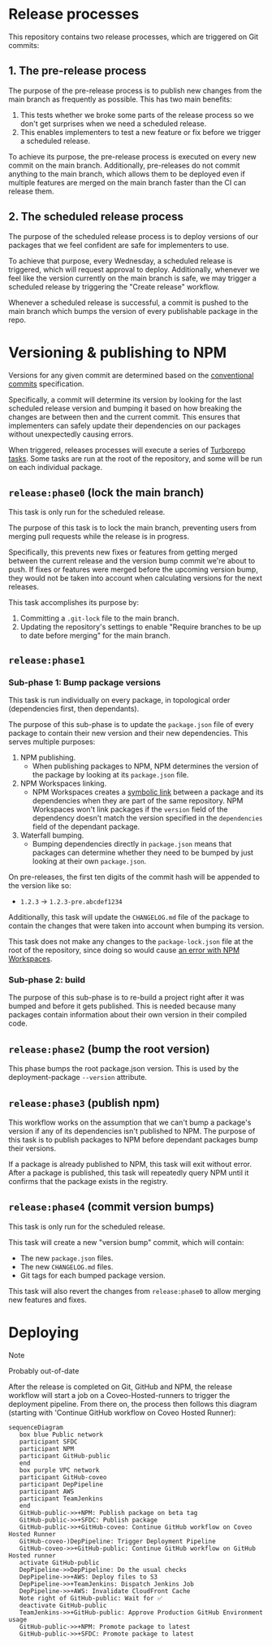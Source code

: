 # Release processes

This repository contains two release processes, which are triggered on Git commits:

## 1. The pre-release process

The purpose of the pre-release process is to publish new changes from the main branch as frequently as possible. This has two main benefits:

1. This tests whether we broke some parts of the release process so we don't get surprises when we need a scheduled release.
2. This enables implementers to test a new feature or fix before we trigger a scheduled release.

To achieve its purpose, the pre-release process is executed on every new commit on the main branch. Additionally, pre-releases do not commit anything to the main branch, which allows them to be deployed even if multiple features are merged on the main branch faster than the CI can release them.

## 2. The scheduled release process

The purpose of the scheduled release process is to deploy versions of our packages that we feel confident are safe for implementers to use.

To achieve that purpose, every Wednesday, a scheduled release is triggered, which will request approval to deploy. Additionally, whenever we feel like the version currently on the main branch is safe, we may trigger a scheduled release by triggering the "Create release" workflow.

Whenever a scheduled release is successful, a commit is pushed to the main branch which bumps the version of every publishable package in the repo.

# Versioning & publishing to NPM

Versions for any given commit are determined based on the [conventional commits](https://www.conventionalcommits.org/en/v1.0.0/) specification.

Specifically, a commit will determine its version by looking for the last scheduled release version and bumping it based on how breaking the changes are between then and the current commit. This ensures that implementers can safely update their dependencies on our packages without unexpectedly causing errors.

When triggered, releases processes will execute a series of [Turborepo tasks](https://turbo.build/repo/docs/core-concepts/monorepos/running-tasks). Some tasks are run at the root of the repository, and some will be run on each individual package.

## `release:phase0` (lock the main branch)

This task is only run for the scheduled release.

The purpose of this task is to lock the main branch, preventing users from merging pull requests while the release is in progress.

Specifically, this prevents new fixes or features from getting merged between the current release and the version bump commit we're about to push. If fixes or features were merged before the upcoming version bump, they would not be taken into account when calculating versions for the next releases.

This task accomplishes its purpose by:

1. Committing a `.git-lock` file to the main branch.
2. Updating the repository's settings to enable "Require branches to be up to date before merging" for the main branch.

## `release:phase1`

### Sub-phase 1: Bump package versions

This task is run individually on every package, in topological order (dependencies first, then dependants).

The purpose of this sub-phase is to update the `package.json` file of every package to contain their new version and their new dependencies. This serves multiple purposes:

1. NPM publishing.
   - When publishing packages to NPM, NPM determines the version of the package by looking at its `package.json` file.
2. NPM Workspaces linking.
   - NPM Workspaces creates a [symbolic link](https://en.wikipedia.org/wiki/Symbolic_link) between a package and its dependencies when they are part of the same repository. NPM Workspaces won't link packages if the `version` field of the dependency doesn't match the version specified in the `dependencies` field of the dependant package.
3. Waterfall bumping.
   - Bumping dependencies directly in `package.json` means that packages can determine whether they need to be bumped by just looking at their own `package.json`.

On pre-releases, the first ten digits of the commit hash will be appended to the version like so:

- `1.2.3` -> `1.2.3-pre.abcdef1234`

Additionally, this task will update the `CHANGELOG.md` file of the package to contain the changes that were taken into account when bumping its version.

This task does not make any changes to the `package-lock.json` file at the root of the repository, since doing so would cause [an error with NPM Workspaces](https://github.com/npm/cli/issues/5506).

### Sub-phase 2: build

The purpose of this sub-phase is to re-build a project right after it was bumped and before it gets published. This is needed because many packages contain information about their own version in their compiled code.

## `release:phase2` (bump the root version)

This phase bumps the root package.json version. This is used by the deployment-package `--version` attribute.

## `release:phase3` (publish npm)

This workflow works on the assumption that we can't bump a package's version if any of its dependencies isn't published to NPM. The purpose of this task is to publish packages to NPM before dependant packages bump their versions.

If a package is already published to NPM, this task will exit without error. After a package is published, this task will repeatedly query NPM until it confirms that the package exists in the registry.

## `release:phase4` (commit version bumps)

This task is only run for the scheduled release.

This task will create a new "version bump" commit, which will contain:

- The new `package.json` files.
- The new `CHANGELOG.md` files.
- Git tags for each bumped package version.

This task will also revert the changes from `release:phase0` to allow merging new features and fixes.

# Deploying

> [!NOTE]
> Probably out-of-date

After the release is completed on Git, GitHub and NPM, the release workflow will start a job on a Coveo-Hosted-runners to trigger the deployment pipeline.
From there on, the process then follows this diagram (starting with 'Continue GitHub workflow on Coveo Hosted Runner):

```mermaid
sequenceDiagram
   box blue Public network
   participant SFDC
   participant NPM
   participant GitHub-public
   end
   box purple VPC network
   participant GitHub-coveo
   participant DepPipeline
   participant AWS
   participant TeamJenkins
   end
   GitHub-public->>+NPM: Publish package on beta tag
   GitHub-public->>+SFDC: Publish package
   GitHub-public->>+GitHub-coveo: Continue GitHub workflow on Coveo Hosted Runner
   GitHub-coveo-)DepPipeline: Trigger Deployment Pipeline
   GitHub-coveo->>+GitHub-public: Continue GitHub workflow on GitHub Hosted runner
   activate GitHub-public
   DepPipeline->>DepPipeline: Do the usual checks
   DepPipeline->>+AWS: Deploy files to S3
   DepPipeline->>+TeamJenkins: Dispatch Jenkins Job
   DepPipeline->>+AWS: Invalidate CloudFront Cache
   Note right of GitHub-public: Wait for ✅
   deactivate GitHub-public
   TeamJenkins->>+GitHub-public: Approve Production GitHub Environment usage
   GitHub-public->>+NPM: Promote package to latest
   GitHub-public->>+SFDC: Promote package to latest
```
